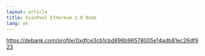 ```yaml
---
layout: article
title: ExinPool Ethereum 2.0 Node
lang: en
---
```




https://debank.com/profile/0xdfce3cb1cbd896b96578005e14adb81ec26df923